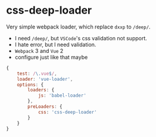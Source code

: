 # css-deep-loader
Very simple webpack loader, which replace `dxxp` to `/deep/`.

- I need `/deep/`, but `VSCode`'s css validation not support.
- I hate error, but I need validation.
- `Webpack` 3 and `Vue` 2
- configure just like that maybe
````javascript
{
	test: /\.vue$/,
	loader: 'vue-loader',
	options: {
		loaders: {
			js: 'babel-loader'
		},
		preLoaders: {
			css: 'css-deep-loader'
		}
	}
}
````